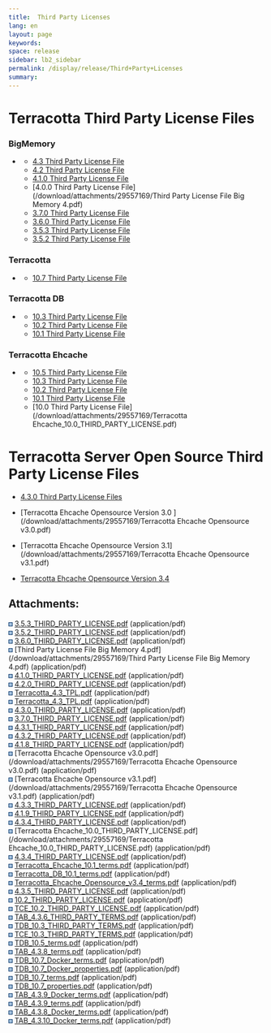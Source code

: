 ```yaml
---
title:  Third Party Licenses  
lang: en
layout: page
keywords:
space: release
sidebar: lb2_sidebar
permalink: /display/release/Third+Party+Licenses
summary:
---
```


Terracotta Third Party License Files
====================================

### BigMemory

*   *   [4.3 Third Party License File](/download/attachments/29557169/TAB_4.3.8_terms.pdf)
    *   [4.2 Third Party License File](/download/attachments/29557169/4.2.0_THIRD_PARTY_LICENSE.pdf)
    *   [4.1.0 Third Party License File](/download/attachments/29557169/4.1.9_THIRD_PARTY_LICENSE.pdf)
    *   [4.0.0 Third Party License File](/download/attachments/29557169/Third Party License File Big Memory 4.pdf)
    *   [3.7.0 Third Party License File](/download/attachments/29557169/3.7.0_THIRD_PARTY_LICENSE.pdf)
    *   [3.6.0 Third Party License File](/download/attachments/29557169/3.6.0_THIRD_PARTY_LICENSE.pdf)
    *   [3.5.3 Third Party License File](/download/attachments/29557169/3.5.3_THIRD_PARTY_LICENSE.pdf)
    *   [3.5.2 Third Party License File](/download/attachments/29557169/3.5.2_THIRD_PARTY_LICENSE.pdf)

### Terracotta

*   *   [10.7 Third Party License File](/download/attachments/29557169/TDB_10.7_terms.pdf)

### Terracotta DB

*   *   [10.3 Third Party License File](/download/attachments/29557169/TDB_10.3_THIRD_PARTY_TERMS.pdf)
    *   [10.2 Third Party License File](/download/attachments/29557169/10.2_THIRD_PARTY_LICENSE.pdf)
    *   [10.1 Third Party License File](/download/attachments/29557169/Terracotta_DB_10.1_terms.pdf)

### Terracotta Ehcache

*   *   [10.5 Third Party License File](/download/attachments/29557169/TDB_10.5_terms.pdf)
    *   [10.3 Third Party License File](/download/attachments/29557169/TCE_10.3_THIRD_PARTY_TERMS.pdf)
    *   [10.2 Third Party License File](/download/attachments/29557169/TCE_10.2_THIRD_PARTY_LICENSE.pdf)
    *   [10.1 Third Party License File](/download/attachments/29557169/Terracotta_Ehcache_10.1_terms.pdf)
    *   [10.0 Third Party License File](/download/attachments/29557169/Terracotta Ehcache_10.0_THIRD_PARTY_LICENSE.pdf)

Terracotta Server Open Source Third Party License Files
=======================================================

*   [4.3.0 Third Party License Files](/download/attachments/29557169/Terracotta_4.3_TPL.pdf)
*   [Terracotta Ehcache Opensource Version 3.0 ](/download/attachments/29557169/Terracotta Ehcache Opensource v3.0.pdf)
    
*   [Terracotta Ehcache Opensource Version 3.1](/download/attachments/29557169/Terracotta Ehcache Opensource v3.1.pdf)
    
*   [Terracotta Ehcache Opensource Version 3.4](/download/attachments/29557169/Terracotta_Ehcache_Opensource_v3.4_terms.pdf)

  

  

Attachments:
------------

![Bullet](images/icons/bullet_blue.gif) [3.5.3\_THIRD\_PARTY\_LICENSE.pdf](/download/attachments/29557169/3.5.3_THIRD_PARTY_LICENSE.pdf) (application/pdf)  
![Bullet](images/icons/bullet_blue.gif) [3.5.2\_THIRD\_PARTY\_LICENSE.pdf](/download/attachments/29557169/3.5.2_THIRD_PARTY_LICENSE.pdf) (application/pdf)  
![Bullet](images/icons/bullet_blue.gif) [3.6.0\_THIRD\_PARTY\_LICENSE.pdf](/download/attachments/29557169/3.6.0_THIRD_PARTY_LICENSE.pdf) (application/pdf)  
![Bullet](images/icons/bullet_blue.gif) [Third Party License File Big Memory 4.pdf](/download/attachments/29557169/Third Party License File Big Memory 4.pdf) (application/pdf)  
![Bullet](images/icons/bullet_blue.gif) [4.1.0\_THIRD\_PARTY\_LICENSE.pdf](/download/attachments/29557169/4.1.0_THIRD_PARTY_LICENSE.pdf) (application/pdf)  
![Bullet](images/icons/bullet_blue.gif) [4.2.0\_THIRD\_PARTY\_LICENSE.pdf](/download/attachments/29557169/4.2.0_THIRD_PARTY_LICENSE.pdf) (application/pdf)  
![Bullet](images/icons/bullet_blue.gif) [Terracotta\_4.3\_TPL.pdf](/download/attachments/29557169/Terracotta_4.3_TPL.pdf) (application/pdf)  
![Bullet](images/icons/bullet_blue.gif) [Terracotta\_4.3\_TPL.pdf](/download/attachments/29557169/Terracotta_4.3_TPL.pdf) (application/pdf)  
![Bullet](images/icons/bullet_blue.gif) [4.3.0\_THIRD\_PARTY\_LICENSE.pdf](/download/attachments/29557169/4.3.0_THIRD_PARTY_LICENSE.pdf) (application/pdf)  
![Bullet](images/icons/bullet_blue.gif) [3.7.0\_THIRD\_PARTY\_LICENSE.pdf](/download/attachments/29557169/3.7.0_THIRD_PARTY_LICENSE.pdf) (application/pdf)  
![Bullet](images/icons/bullet_blue.gif) [4.3.1\_THIRD\_PARTY\_LICENSE.pdf](/download/attachments/29557169/4.3.1_THIRD_PARTY_LICENSE.pdf) (application/pdf)  
![Bullet](images/icons/bullet_blue.gif) [4.3.2\_THIRD\_PARTY\_LICENSE.pdf](/download/attachments/29557169/4.3.2_THIRD_PARTY_LICENSE.pdf) (application/pdf)  
![Bullet](images/icons/bullet_blue.gif) [4.1.8\_THIRD\_PARTY\_LICENSE.pdf](/download/attachments/29557169/4.1.8_THIRD_PARTY_LICENSE.pdf) (application/pdf)  
![Bullet](images/icons/bullet_blue.gif) [Terracotta Ehcache Opensource v3.0.pdf](/download/attachments/29557169/Terracotta Ehcache Opensource v3.0.pdf) (application/pdf)  
![Bullet](images/icons/bullet_blue.gif) [Terracotta Ehcache Opensource v3.1.pdf](/download/attachments/29557169/Terracotta Ehcache Opensource v3.1.pdf) (application/pdf)  
![Bullet](images/icons/bullet_blue.gif) [4.3.3\_THIRD\_PARTY\_LICENSE.pdf](/download/attachments/29557169/4.3.3_THIRD_PARTY_LICENSE.pdf) (application/pdf)  
![Bullet](images/icons/bullet_blue.gif) [4.1.9\_THIRD\_PARTY\_LICENSE.pdf](/download/attachments/29557169/4.1.9_THIRD_PARTY_LICENSE.pdf) (application/pdf)  
![Bullet](images/icons/bullet_blue.gif) [4.3.4\_THIRD\_PARTY\_LICENSE.pdf](/download/attachments/29557169/4.3.4_THIRD_PARTY_LICENSE.pdf) (application/pdf)  
![Bullet](images/icons/bullet_blue.gif) [Terracotta Ehcache\_10.0\_THIRD\_PARTY\_LICENSE.pdf](/download/attachments/29557169/Terracotta Ehcache_10.0_THIRD_PARTY_LICENSE.pdf) (application/pdf)  
![Bullet](images/icons/bullet_blue.gif) [4.3.4\_THIRD\_PARTY\_LICENSE.pdf](/download/attachments/29557169/4.3.4_THIRD_PARTY_LICENSE.pdf) (application/pdf)  
![Bullet](images/icons/bullet_blue.gif) [Terracotta\_Ehcache\_10.1\_terms.pdf](/download/attachments/29557169/Terracotta_Ehcache_10.1_terms.pdf) (application/pdf)  
![Bullet](images/icons/bullet_blue.gif) [Terracotta\_DB\_10.1\_terms.pdf](/download/attachments/29557169/Terracotta_DB_10.1_terms.pdf) (application/pdf)  
![Bullet](images/icons/bullet_blue.gif) [Terracotta\_Ehcache\_Opensource\_v3.4\_terms.pdf](/download/attachments/29557169/Terracotta_Ehcache_Opensource_v3.4_terms.pdf) (application/pdf)  
![Bullet](images/icons/bullet_blue.gif) [4.3.5\_THIRD\_PARTY\_LICENSE.pdf](/download/attachments/29557169/4.3.5_THIRD_PARTY_LICENSE.pdf) (application/pdf)  
![Bullet](images/icons/bullet_blue.gif) [10.2\_THIRD\_PARTY\_LICENSE.pdf](/download/attachments/29557169/10.2_THIRD_PARTY_LICENSE.pdf) (application/pdf)  
![Bullet](images/icons/bullet_blue.gif) [TCE\_10.2\_THIRD\_PARTY\_LICENSE.pdf](/download/attachments/29557169/TCE_10.2_THIRD_PARTY_LICENSE.pdf) (application/pdf)  
![Bullet](images/icons/bullet_blue.gif) [TAB\_4.3.6\_THIRD\_PARTY\_TERMS.pdf](/download/attachments/29557169/TAB_4.3.6_THIRD_PARTY_TERMS.pdf) (application/pdf)  
![Bullet](images/icons/bullet_blue.gif) [TDB\_10.3\_THIRD\_PARTY\_TERMS.pdf](/download/attachments/29557169/TDB_10.3_THIRD_PARTY_TERMS.pdf) (application/pdf)  
![Bullet](images/icons/bullet_blue.gif) [TCE\_10.3\_THIRD\_PARTY\_TERMS.pdf](/download/attachments/29557169/TCE_10.3_THIRD_PARTY_TERMS.pdf) (application/pdf)  
![Bullet](images/icons/bullet_blue.gif) [TDB\_10.5\_terms.pdf](/download/attachments/29557169/TDB_10.5_terms.pdf) (application/pdf)  
![Bullet](images/icons/bullet_blue.gif) [TAB\_4.3.8\_terms.pdf](/download/attachments/29557169/TAB_4.3.8_terms.pdf) (application/pdf)  
![Bullet](images/icons/bullet_blue.gif) [TDB\_10.7\_Docker\_terms.pdf](/download/attachments/29557169/TDB_10.7_Docker_terms.pdf) (application/pdf)  
![Bullet](images/icons/bullet_blue.gif) [TDB\_10.7\_Docker\_properties.pdf](/download/attachments/29557169/TDB_10.7_Docker_properties.pdf) (application/pdf)  
![Bullet](images/icons/bullet_blue.gif) [TDB\_10.7\_terms.pdf](/download/attachments/29557169/TDB_10.7_terms.pdf) (application/pdf)  
![Bullet](images/icons/bullet_blue.gif) [TDB\_10.7\_properties.pdf](/download/attachments/29557169/TDB_10.7_properties.pdf) (application/pdf)  
![Bullet](images/icons/bullet_blue.gif) [TAB\_4.3.9\_Docker\_terms.pdf](/download/attachments/29557169/TAB_4.3.9_Docker_terms.pdf) (application/pdf)  
![Bullet](images/icons/bullet_blue.gif) [TAB\_4.3.9\_terms.pdf](/download/attachments/29557169/TAB_4.3.9_terms.pdf) (application/pdf)  
![Bullet](images/icons/bullet_blue.gif) [TAB\_4.3.8\_Docker\_terms.pdf](/download/attachments/29557169/TAB_4.3.8_Docker_terms.pdf) (application/pdf)  
![Bullet](images/icons/bullet_blue.gif) [TAB\_4.3.10\_Docker\_terms.pdf](/download/attachments/29557169/TAB_4.3.10_Docker_terms.pdf) (application/pdf)  


